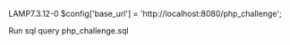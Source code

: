 LAMP7.3.12-0
$config['base_url'] = 'http://localhost:8080/php_challenge';

Run sql query
php_challenge.sql
